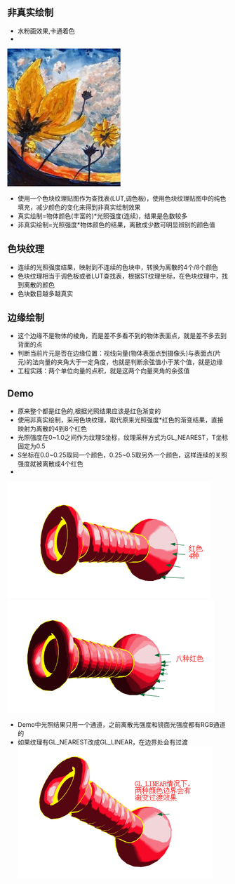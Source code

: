 ## 非真实绘制
* 水粉画效果,卡通着色
* 
![shuifengtu](shuifenghua.png)
* 使用一个色块纹理贴图作为查找表(LUT,调色板)，使用色块纹理贴图中的纯色填充，减少颜色的变化来得到非真实绘制效果
* 真实绘制=物体颜色(丰富的)*光照强度(连续)，结果是色数较多
* 非真实绘制=光照强度*物体颜色的结果，离散成少数可明显辨别的颜色值


## 色块纹理
* 连续的光照强度结果，映射到不连续的色块中，转换为离散的4个/8个颜色
* 色块纹理相当于调色板或者LUT查找表，根据ST纹理坐标，在色块纹理中，找到离散的颜色
* 色块数目越多越真实

## 边缘绘制
* 这个边缘不是物体的棱角，而是差不多看不到的物体表面点，就是差不多去到背面的点
* 判断当前片元是否在边缘位置：视线向量(物体表面点到摄像头)与表面点(片元)的法向量的夹角大于一定角度，也就是判断余弦值小于某个值，就是边缘
* 工程实践：两个单位向量的点积，就是这两个向量夹角的余弦值


## Demo
* 原来整个都是红色的,根据光照结果应该是红色渐变的
* 使用非真实绘制，采用色块纹理，取代原来光照强度*红色的渐变结果，直接映射为离散的4到8个红色
* 光照强度在0~1.0之间作为纹理S坐标，纹理采样方式为GL_NEAREST，T坐标固定为0.5
* S坐标在0.0~0.25取同一个颜色，0.25~0.5取另外一个颜色，这样连续的关照强度就被离散成4个红色
* 
![red4](red4level.png)
![red8](red8level.png)
* Demo中光照结果只用一个通道，之前离散光强度和镜面光强度都有RGB通道的
* 如果纹理有GL_NEAREST改成GL_LINEAR，在边界处会有过渡
![LINEAR](GL_LINEAR_insteadof_GL_NEAREST.png)